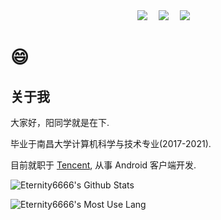 <div align="center">
  <div align="center">
    <a href="https://yangzuohua.top"><img src="https://img.shields.io/badge/Website-博客-blue" /></a>&emsp;
    <a href="https://twitter.com/StuCoder"><img src="https://img.shields.io/badge/Twitter-推特-blue" /></a>&emsp;
    <a href="https://space.bilibili.com/336307339/"><img src="https://img.shields.io/badge/Bilibili-B站-ff69b4" /></a>&emsp;
  </div>
</div>

# 😄
## 关于我

大家好，阳同学就是在下.

毕业于南昌大学计算机科学与技术专业(2017-2021).

目前就职于 <a href="https://github.com/Tencent">Tencent</a>, 从事 Android 客户端开发.

![Eternity6666's Github Stats](https://github-readme-stats.vercel.app/api?username=eternity6666&show_icons=true&theme=radical&card_width=500px)

![Eternity6666's Most Use Lang](https://github-readme-stats.vercel.app/api/top-langs/?username=eternity6666&layout=compact&langs_count=8&theme=radical&card_width=500px)
